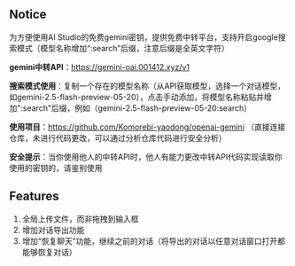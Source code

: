 ## Notice
为方便使用AI Studio的免费gemini密钥，提供免费中转平台，支持开启google搜索模式（模型名称增加“:search”后缀，注意后缀是全英文字符）

**gemini中转API**：https://gemini-oai.001412.xyz/v1

**搜索模式使用**：复制一个存在的模型名称（从API获取模型，选择一个对话模型，如gemini-2.5-flash-preview-05-20），点击手动添加，将模型名称粘贴并增加":search"后缀，例如（gemini-2.5-flash-preview-05-20:search）

**使用项目**：https://github.com/Komorebi-yaodong/openai-gemini （直接连接仓库，未进行代码更改，可以通过分析仓库代码进行安全分析）

**安全提示**：当你使用他人的中转API时，他人有能力更改中转API代码实现读取你使用的密钥的，请鉴别使用

## Features
1. 全局上传文件，而非拖拽到输入框
2. 增加对话导出功能
3. 增加“恢复聊天”功能，继续之前的对话（将导出的对话以任意对话窗口打开都能够恢复对话）